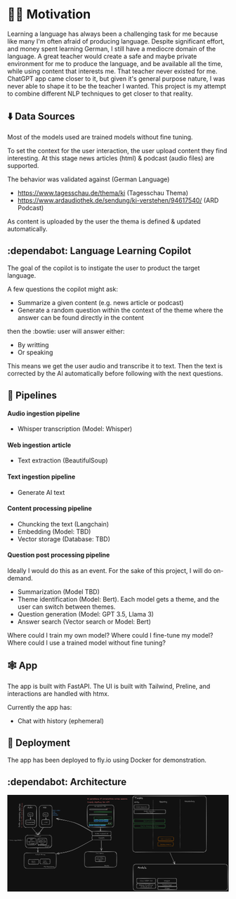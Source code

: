 # 👩‍🎓 Motivation

Learning a language has always been a challenging task for me because like many I'm often afraid of producing language.
Despite significant effort, and money spent learning German, I still have a mediocre domain of the language.
A great teacher would create a safe and maybe private environment for me to produce the language, and be available all the time, while using content that interests me.
That teacher never existed for me. ChatGPT app came closer to it, but given it's general purpose nature, I was never able to shape it to be the teacher I wanted.
This project is my attempt to combine different NLP techniques to get closer to that reality.

## ⬇️ Data Sources

Most of the models used are trained models without fine tuning.

To set the context for the user interaction, the user upload content they find interesting. At this stage news articles (html) & podcast (audio files) are supported.

The behavior was validated against (German Language)

- https://www.tagesschau.de/thema/ki (Tagesschau Thema)
- https://www.ardaudiothek.de/sendung/ki-verstehen/94617540/ (ARD Podcast)

As content is uploaded by the user the thema is defined & updated automatically.

## :dependabot: Language Learning Copilot

The goal of the copilot is to instigate the user to product the target language.

A few questions the copilot might ask:

- Summarize a given content (e.g. news article or podcast)
- Generate a random question within the context of the theme where the answer can be found directly in the content

then the :bowtie: user will answer either:

- By writting
- Or speaking

This means we get the user audio and transcribe it to text.
Then the text is corrected by the AI automatically before following with the next questions.

## 🧹 Pipelines

#### Audio ingestion pipeline

- Whisper transcription (Model: Whisper)

#### Web ingestion article

- Text extraction (BeautifulSoup)

#### Text ingestion pipeline

- Generate AI text

#### Content processing pipeline

- Chuncking the text (Langchain)
- Embedding (Model: TBD)
- Vector storage (Database: TBD)

#### Question post processing pipeline

Ideally I would do this as an event. For the sake of this project, I will do on-demand.

- Summarization (Model TBD)
- Theme identification (Model: Bert). Each model gets a theme, and the user can switch between themes.
- Question generation (Model: GPT 3.5, Llama 3)
- Answer search (Vector search or Model: Bert)

Where could I train my own model?
Where could I fine-tune my model?
Where could I use a trained model without fine tuning?

## 🕸️ App

The app is built with FastAPI. The UI is built with Tailwind, Preline, and interactions are handled with htmx.

Currently the app has:

- Chat with history (ephemeral)

## 🦋 Deployment

The app has been deployed to fly.io using Docker for demonstration.

## :dependabot: Architecture

![Architecture](architecture.png)
